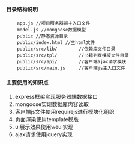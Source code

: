 #### 目录结构说明

```
    app.js //项目服务器端主入口文件
    model.js //mongoose数据模型
    public //静态资源目录
    public/index.html //主html文件
    public/src/lib/        //依赖库文件目录
    public/src/tpl/        //书籍列表模板文件目录
    public/src/api/        //客户端ajax请求模块
    public/src/main.js     //客户端js主入口文件
```

#### 主要使用的知识点
1. express框架实现服务器端数据接口
2. mongoose实现数据库内容读取
3. 客户端js文件使用requirejs进行模块化组织
4. 页面渲染使用template模版
5. ui展示效果使用weui实现
6. ajax请求使用jquery实现
